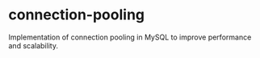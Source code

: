 # connection-pooling
Implementation of connection pooling in MySQL to improve performance and scalability.
